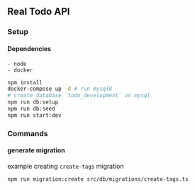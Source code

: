## Real Todo API


### Setup


#### Dependencies

```
- node
- docker
```


```bash
npm install
docker-compose up -d # run mysql8
# create database `todo_development` on mysql
npm run db:setup
npm run db:seed
npm run start:dev
```

### Commands


#### generate migration

example creating `create-tags` migration

```bash
npm run migration:create src/db/migrations/create-tags.ts
```
